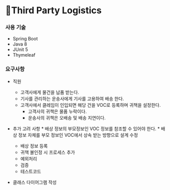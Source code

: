 # 🔅Third Party Logistics
### 사용 기술
* Spring Boot
* Java 8
* JUnit 5
* Thymeleaf

### 요구사항
* 직원
  * 고객사에게 물건을 납품 받는다.
  * 기사를 관리하는 운송사에게 기사를 고용하여 배송 한다.
  * 고객사에서 클레임이 인입되면 해당 건을 VOC로 등록하며 귀책을 설정한다.
    * 고객사의 귀책은 물품 누락이다.
    * 운송사의 귀책은 오배송 및 배송 지연이다.
  
* 추가 고려 사항
      * 배상 정보의 부모정보인 VOC 정보를 참조할 수 있어야 한다.
        * 배상 정보 자체를 부모 정보인 VOC에서 상속 받는 방향으로 설계 수정
  * 배상 정보 등록
  * 귀책 불인정 시 프로세스 추가
  * 예외처리
  * 검증 
  * 테스트코드
 
* 클래스 다이어그램 작성
